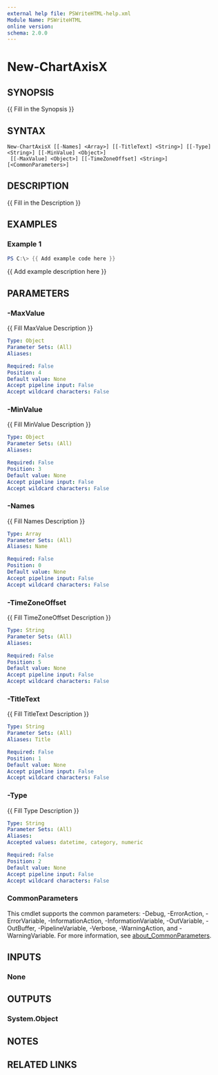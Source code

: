 ```yaml
---
external help file: PSWriteHTML-help.xml
Module Name: PSWriteHTML
online version:
schema: 2.0.0
---
```


# New-ChartAxisX

## SYNOPSIS
{{ Fill in the Synopsis }}

## SYNTAX

```
New-ChartAxisX [[-Names] <Array>] [[-TitleText] <String>] [[-Type] <String>] [[-MinValue] <Object>]
 [[-MaxValue] <Object>] [[-TimeZoneOffset] <String>] [<CommonParameters>]
```

## DESCRIPTION
{{ Fill in the Description }}

## EXAMPLES

### Example 1
```powershell
PS C:\> {{ Add example code here }}
```

{{ Add example description here }}

## PARAMETERS

### -MaxValue
{{ Fill MaxValue Description }}

```yaml
Type: Object
Parameter Sets: (All)
Aliases:

Required: False
Position: 4
Default value: None
Accept pipeline input: False
Accept wildcard characters: False
```

### -MinValue
{{ Fill MinValue Description }}

```yaml
Type: Object
Parameter Sets: (All)
Aliases:

Required: False
Position: 3
Default value: None
Accept pipeline input: False
Accept wildcard characters: False
```

### -Names
{{ Fill Names Description }}

```yaml
Type: Array
Parameter Sets: (All)
Aliases: Name

Required: False
Position: 0
Default value: None
Accept pipeline input: False
Accept wildcard characters: False
```

### -TimeZoneOffset
{{ Fill TimeZoneOffset Description }}

```yaml
Type: String
Parameter Sets: (All)
Aliases:

Required: False
Position: 5
Default value: None
Accept pipeline input: False
Accept wildcard characters: False
```

### -TitleText
{{ Fill TitleText Description }}

```yaml
Type: String
Parameter Sets: (All)
Aliases: Title

Required: False
Position: 1
Default value: None
Accept pipeline input: False
Accept wildcard characters: False
```

### -Type
{{ Fill Type Description }}

```yaml
Type: String
Parameter Sets: (All)
Aliases:
Accepted values: datetime, category, numeric

Required: False
Position: 2
Default value: None
Accept pipeline input: False
Accept wildcard characters: False
```

### CommonParameters
This cmdlet supports the common parameters: -Debug, -ErrorAction, -ErrorVariable, -InformationAction, -InformationVariable, -OutVariable, -OutBuffer, -PipelineVariable, -Verbose, -WarningAction, and -WarningVariable. For more information, see [about_CommonParameters](http://go.microsoft.com/fwlink/?LinkID=113216).

## INPUTS

### None

## OUTPUTS

### System.Object
## NOTES

## RELATED LINKS
